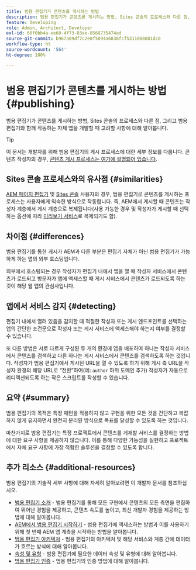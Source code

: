```yaml
---
title: 범용 편집기가 콘텐츠를 게시하는 방법
description: 범용 편집기가 콘텐츠를 게시하는 방법, Sites 콘솔의 프로세스와 다른 점, 그리고 범용 편집기와 함께 작동하는 자체 앱을 개발할 때 고려할 사항에 대해 알아봅니다.
feature: Developing
role: Admin, Architect, Developer
exl-id: 60f0bb4a-ee60-4f73-83ae-8568735474ad
source-git-commit: b967a09df7c2e0f5094a6836fcf5311008081dc0
workflow-type: ht
source-wordcount: '564'
ht-degree: 100%

---
```


# 범용 편집기가 콘텐츠를 게시하는 방법 {#publishing}

범용 편집기가 콘텐츠를 게시하는 방법, Sites 콘솔의 프로세스와 다른 점, 그리고 범용 편집기와 함께 작동하는 자체 앱을 개발할 때 고려할 사항에 대해 알아봅니다.

>[!TIP]
>
>이 문서는 개발자를 위해 범용 편집기의 게시 프로세스에 대한 세부 정보를 다룹니다. 콘텐츠 작성자의 경우, [콘텐츠 게시 프로세스는 여기에 설명되어 있습니다](/help/sites-cloud/authoring/universal-editor/publishing.md).

## Sites 콘솔 프로세스와의 유사점 {#similarities}

[AEM 페이지 편집기](/help/sites-cloud/authoring/page-editor/introduction.md) 및 [Sites 콘솔](/help/sites-cloud/authoring/sites-console/introduction.md) 사용자의 경우, 범용 편집기로 콘텐츠를 게시하는 프로세스는 사용자에게 익숙한 방식으로 작동합니다. 즉, AEM에서 게시할 때 콘텐츠는 작성자 계층에서 게시 계층으로 복제됩니다(사용 가능한 경우 및 작성자가 게시할 때 선택하는 옵션에 따라 [미리보기 서비스](/help/sites-cloud/authoring/sites-console/previewing-content.md)로 복제되기도 함).

## 차이점 {#differences}

범용 편집기를 통한 게시가 AEM과 다른 부분은 편집기 자체가 아닌 범용 편집기가 가능하게 하는 앱의 외부 호스팅입니다.

외부에서 호스팅되는 경우 작성자가 편집기 내에서 앱을 열 때 작성자 서비스에서 콘텐츠가 로드되고 방문자가 앱에 액세스할 때 게시 서비스에서 콘텐츠가 로드되도록 하는 것이 해당 웹 앱의 관심사입니다.

## 앱에서 서비스 감지 {#detecting}

편집기 내에서 열려 있음을 감지할 때 적절한 작성자 또는 게시 엔드포인트를 선택하는 앱의 간단한 조건문으로 작성자 또는 게시 서비스에 액세스해야 하는지 여부를 결정할 수 있습니다.

또 다른 방법은 서로 다르게 구성된 두 개의 환경에 앱을 배포하여 하나는 작성자 서비스에서 콘텐츠를 검색하고 다른 하나는 게시 서비스에서 콘텐츠를 검색하도록 하는 것입니다. 작성자가 범용 편집기에서 게시된 URL을 열 수 있도록 하기 위해 게시 측 URL을 작성자 환경의 해당 URL로 “전환”하여(예: `author` 하위 도메인 추가) 작성자가 자동으로 리디렉션되도록 하는 작은 스크립트를 작성할 수 있습니다.

## 요약 {#summary}

범용 편집기의 목적은 특정 패턴을 적용하지 않고 구현을 위한 모든 것을 간단하고 복잡하지 않게 유지하면서 완전히 분리된 방식으로 목표를 달성할 수 있도록 하는 것입니다.

마찬가지로 범용 편집기는 특정 프로젝트에서 콘텐츠를 게재할 서비스를 결정하는 방법에 대한 요구 사항을 제공하지 않습니다. 이를 통해 다양한 가능성을 실현하고 프로젝트에서 자체 요구 사항에 가장 적합한 솔루션을 결정할 수 있도록 합니다.

## 추가 리소스 {#additional-resources}

범용 편집기의 기술적 세부 사항에 대해 자세히 알아보려면 이 개발자 문서를 참조하십시오.

* [범용 편집기 소개](/help/implementing/universal-editor/introduction.md) - 범용 편집기를 통해 모든 구현에서 콘텐츠의 모든 측면을 편집하여 뛰어난 경험을 제공하고, 콘텐츠 속도를 높이고, 최신 개발자 경험을 제공하는 방법에 대해 알아봅니다.
* [AEM에서 범용 편집기 시작하기](/help/implementing/universal-editor/getting-started.md) - 범용 편집기에 액세스하는 방법과 이를 사용하기 위해 첫 번째 AEM 앱 계측을 시작하는 방법을 알아봅니다.
* [범용 편집기 아키텍처](/help/implementing/universal-editor/architecture.md) - 범용 편집기의 아키텍처 및 해당 서비스와 계층 간에 데이터가 흐르는 방식에 대해 알아봅니다.
* [속성 및 유형](/help/implementing/universal-editor/attributes-types.md) - 범용 편집기에 필요한 데이터 속성 및 유형에 대해 알아봅니다.
* [범용 편집기 인증](/help/implementing/universal-editor/authentication.md) - 범용 편집기의 인증 방법에 대해 알아봅니다.

